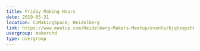 ```yaml
---
title: Friday Making Hours
date: 2019-05-31
location: CoMakingSpace, Heidelberg
link: https://www.meetup.com/Heidelberg-Makers-Meetup/events/bjqtxqyzhbpc/
usergroup: makershd
type: usergroup
---
```

